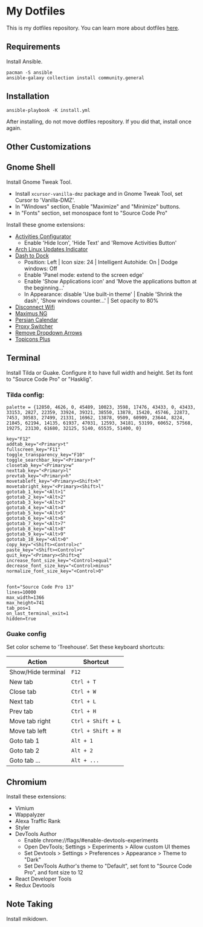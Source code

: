 My Dotfiles
===========

This is my dotfiles repository. You can learn more about dotfiles [here](https://dotfiles.github.io/).

Requirements
------------

Install Ansible.

```shell
pacman -S ansible
ansible-galaxy collection install community.general
```


Installation
------------

```shell
ansible-playbook -K install.yml
```

After installing, do not move dotfiles repository. If you did that, install once again.


Other Customizations
--------------------


## Gnome Shell

Install Gnome Tweak Tool.

-   Install `xcursor-vanilla-dmz` package and in Gnome Tweak Tool, set Cursor to 'Vanilla-DMZ'.
-   In "Windows" section, Enable "Maximize" and "Minimize" buttons.
-   In "Fonts" section, set monospace font to "Source Code Pro"

Install these gnome extensions:

- [Activities Configurator](https://extensions.gnome.org/extension/358/activities-configurator/)
    - Enable 'Hide Icon', 'Hide Text' and 'Remove Activities Button'
- [Arch Linux Updates Indicator](https://extensions.gnome.org/extension/1010/archlinux-updates-indicator/)
- [Dash to Dock](https://extensions.gnome.org/extension/307/dash-to-dock/)
    - Position: Left | Icon size: 24 | Intelligent Autohide: On | Dodge windows: Off
    - Enable 'Panel mode: extend to the screen edge'
    - Enable 'Show Applications icon' and 'Move the applications button at the beginning...'
    - In Appearance: disable 'Use built-in theme' | Enable 'Shrink the dash', 'Show windows counter...' | Set opacity to 80%
- [Disconnect Wifi](https://extensions.gnome.org/extension/904/disconnect-wifi/)
- [Maximus NG](https://extensions.gnome.org/extension/1026/maximus-ng/)
- [Persian Calendar](https://extensions.gnome.org/extension/240/persian-calendar/)
- [Proxy Switcher](https://extensions.gnome.org/extension/771/proxy-switcher/)
- [Remove Dropdown Arrows](https://extensions.gnome.org/extension/800/remove-dropdown-arrows/)
- [Topicons Plus](https://extensions.gnome.org/extension/1031/topicons/)


## Terminal

Install Tilda or Guake. Configure it to have full width and height.
Set its font to "Source Code Pro" or "Hasklig".

### Tilda config:

    palette = {12850, 4626, 0, 45489, 10023, 3598, 17476, 43433, 0, 43433, 33153, 2827, 22359, 33924, 39321, 38550, 13878, 15420, 45746, 22873, 7453, 30583, 27499, 21331, 16962, 13878, 9509, 60909, 23644, 8224, 21845, 62194, 14135, 61937, 47031, 12593, 34181, 53199, 60652, 57568, 19275, 23130, 61680, 32125, 5140, 65535, 51400, 0}

    key="F12"
    addtab_key="<Primary>t"
    fullscreen_key="F11"
    toggle_transparency_key="F10"
    toggle_searchbar_key="<Primary>f"
    closetab_key="<Primary>w"
    nexttab_key="<Primary>l"
    prevtab_key="<Primary>h"
    movetableft_key="<Primary><Shift>h"
    movetabright_key="<Primary><Shift>l"
    gototab_1_key="<Alt>1"
    gototab_2_key="<Alt>2"
    gototab_3_key="<Alt>3"
    gototab_4_key="<Alt>4"
    gototab_5_key="<Alt>5"
    gototab_6_key="<Alt>6"
    gototab_7_key="<Alt>7"
    gototab_8_key="<Alt>8"
    gototab_9_key="<Alt>9"
    gototab_10_key="<Alt>0"
    copy_key="<Shift><Control>c"
    paste_key="<Shift><Control>v"
    quit_key="<Primary><Shift>q"
    increase_font_size_key="<Control>equal"
    decrease_font_size_key="<Control>minus"
    normalize_font_size_key="<Control>0"


    font="Source Code Pro 13"
    lines=10000
    max_width=1366
    max_height=741
    tab_pos=1
    on_last_terminal_exit=1
    hidden=true

### Guake config

Set color scheme to 'Treehouse'. Set these keyboard shortcuts:

| Action                | Shortcut           |
| --------------------- | ------------------ |
| Show/Hide terminal    | `F12`              |
| New tab               | `Ctrl + T`         |
| Close tab             | `Ctrl + W`         |
| Next tab              | `Ctrl + L`         |
| Prev tab              | `Ctrl + H`         |
| Move tab right        | `Ctrl + Shift + L` |
| Move tab left         | `Ctrl + Shift + H` |
| Goto tab 1            | `Alt + 1`          |
| Goto tab 2            | `Alt + 2`          |
| Goto tab ...          | `Alt + ...`        |


## Chromium

Install these extensions:

- Vimium
- Wappalyzer
- Alexa Traffic Rank
- Styler
- DevTools Author
    - Enable chrome://flags/#enable-devtools-experiments
    - Open DevTools; Settings > Experiments > Allow custom UI themes
    - Set Devtools > Settings > Preferences > Appearance > Theme to "Dark"
    - Set DevTools Author's theme to "Default", set font to "Source Code Pro", and font size to 12
- React Developer Tools
- Redux Devtools


## Note Taking

Install mikidown.

